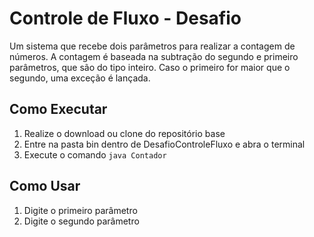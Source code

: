 # Controle de Fluxo - Desafio

Um sistema que recebe dois parâmetros para realizar a contagem de números. A contagem é baseada na subtração do segundo e primeiro parâmetros, que são do tipo inteiro. Caso o primeiro for maior que o segundo, uma exceção é lançada.

## Como Executar

1. Realize o download ou clone do repositório base
2. Entre na pasta bin dentro de DesafioControleFluxo e abra o terminal
3. Execute o comando `java Contador`

## Como Usar

1. Digite o primeiro parâmetro
2. Digite o segundo parâmetro